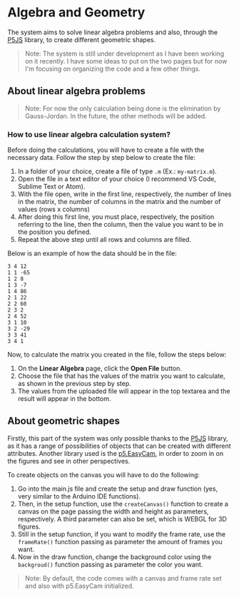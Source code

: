 # Algebra and Geometry

The system aims to solve linear algebra problems and also, through the [P5JS](https://p5js.org/) library, to create different geometric shapes.

>Note: The system is still under development as I have been working on it recently. I have some ideas to put on the two pages but for now I'm focusing on organizing the code and a few other things.

## About linear algebra problems

>Note: For now the only calculation being done is the elimination by Gauss-Jordan. In the future, the other methods will be added.

### How to use linear algebra calculation system?

Before doing the calculations, you will have to create a file with the necessary data. Follow the step by step below to create the file:

1. In a folder of your choice, create a file of type `.m` (Ex.: `my-matrix.m`).
2. Open the file in a text editor of your choice (I recommend VS Code, Sublime Text or Atom).
3. With the file open, write in the first line, respectively, the number of lines in the matrix, the number of columns in the matrix and the number of values ​​(rows x columns)
4. After doing this first line, you must place, respectively, the position referring to the line, then the column, then the value you want to be in the position you defined.
5. Repeat the above step until all rows and columns are filled.

Below is an example of how the data should be in the file:

```
3 4 12 
1 1 -65
1 2 8
1 3 -7
1 4 86
2 1 22
2 2 60
2 3 2
2 4 52
3 1 10
3 2 -29
3 3 41
3 4 1
```
Now, to calculate the matrix you created in the file, follow the steps below:

1. On the **Linear Algebra** page, click the **Open File** button.
2. Choose the file that has the values ​​of the matrix you want to calculate, as shown in the previous step by step.
3. The values ​​from the uploaded file will appear in the top textarea and the result will appear in the bottom.

## About geometric shapes

Firstly, this part of the system was only possible thanks to the [P5JS](link) library, as it has a range of possibilities of objects that can be created with different attributes.
Another library used is the [p5.EasyCam](link), in order to zoom in on the figures and see in other perspectives.

To create objects on the canvas you will have to do the following:

1. Go into the main.js file and create the setup and draw function (yes, very similar to the Arduino IDE functions).
2. Then, in the setup function, use the `createCanvas()` function to create a canvas on the page passing the width and height as parameters, respectively. A third parameter can also be set, which is WEBGL for 3D figures.
3. Still in the setup function, if you want to modify the frame rate, use the `frameRate()` function passing as parameter the amount of frames you want.
4. Now in the draw function, change the background color using the `backgroud()` function passing as parameter the color you want.

>Note: By default, the code comes with a canvas and frame rate set and also with p5.EasyCam initialized.